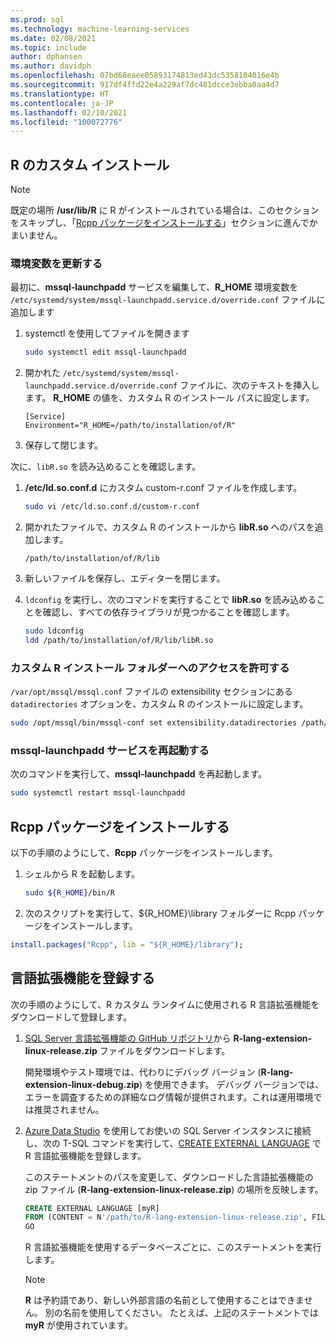 ```yaml
---
ms.prod: sql
ms.technology: machine-learning-services
ms.date: 02/08/2021
ms.topic: include
author: dphansen
ms.author: davidph
ms.openlocfilehash: 07bd68eaee05893174813ed43dc5358104016e4b
ms.sourcegitcommit: 917df4ffd22e4a229af7dc481dcce3ebba0aa4d7
ms.translationtype: HT
ms.contentlocale: ja-JP
ms.lasthandoff: 02/10/2021
ms.locfileid: "100072776"
---
```

## <a name="custom-installation-of-r"></a>R のカスタム インストール

> [!NOTE]
> 既定の場所 **/usr/lib/R** に R がインストールされている場合は、このセクションをスキップし、「[Rcpp パッケージをインストールする](#install-rcpp-package-linux)」セクションに進んでかまいません。

### <a name="update-the-environment-variables"></a>環境変数を更新する

最初に、**mssql-launchpadd** サービスを編集して、**R_HOME** 環境変数を `/etc/systemd/system/mssql-launchpadd.service.d/override.conf` ファイルに追加します

1. systemctl を使用してファイルを開きます

    ```bash
    sudo systemctl edit mssql-launchpadd
    ```

1. 開かれた `/etc/systemd/system/mssql-launchpadd.service.d/override.conf` ファイルに、次のテキストを挿入します。 **R_HOME** の値を、カスタム R のインストール パスに設定します。

    ```text
    [Service]
    Environment="R_HOME=/path/to/installation/of/R"
    ```

1. 保存して閉じます。

次に、`libR.so` を読み込めることを確認します。

1. **/etc/ld.so.conf.d** にカスタム custom-r.conf ファイルを作成します。

    ```bash
    sudo vi /etc/ld.so.conf.d/custom-r.conf
    ```

1. 開かれたファイルで、カスタム R のインストールから **libR.so** へのパスを追加します。

    ```
    /path/to/installation/of/R/lib
    ```

1. 新しいファイルを保存し、エディターを閉じます。

1. `ldconfig` を実行し、次のコマンドを実行することで **libR.so** を読み込めることを確認し、すべての依存ライブラリが見つかることを確認します。

    ```bash
    sudo ldconfig
    ldd /path/to/installation/of/R/lib/libR.so
    ```

### <a name="grant-access-to-the-custom-r-installation-folder"></a>カスタム R インストール フォルダーへのアクセスを許可する

`/var/opt/mssql/mssql.conf` ファイルの extensibility セクションにある `datadirectories` オプションを、カスタム R のインストールに設定します。

```bash
sudo /opt/mssql/bin/mssql-conf set extensibility.datadirectories /path/to/installation/of/R
```

### <a name="restart-mssql-launchpadd-service"></a>mssql-launchpadd サービスを再起動する

次のコマンドを実行して、**mssql-launchpadd** を再起動します。

```bash
sudo systemctl restart mssql-launchpadd
```

<a name="install-rcpp-package-linux"></a>

## <a name="install-rcpp-package"></a>Rcpp パッケージをインストールする

以下の手順のようにして、**Rcpp** パッケージをインストールします。

1. シェルから R を起動します。

    ```bash
    sudo ${R_HOME}/bin/R
    ```

1. 次のスクリプトを実行して、${R_HOME}\library フォルダーに Rcpp パッケージをインストールします。

  ```R
  install.packages("Rcpp", lib = "${R_HOME}/library");
  ```

## <a name="register-language-extension"></a>言語拡張機能を登録する

次の手順のようにして、R カスタム ランタイムに使用される R 言語拡張機能をダウンロードして登録します。

1. [SQL Server 言語拡張機能の GitHub リポジトリ](https://github.com/microsoft/sql-server-language-extensions/releases)から **R-lang-extension-linux-release.zip** ファイルをダウンロードします。

    開発環境やテスト環境では、代わりにデバッグ バージョン (**R-lang-extension-linux-debug.zip**) を使用できます。 デバッグ バージョンでは、エラーを調査するための詳細なログ情報が提供されます。これは運用環境では推奨されません。

1. [Azure Data Studio](../../../azure-data-studio/what-is-azure-data-studio.md) を使用してお使いの SQL Server インスタンスに接続し、次の T-SQL コマンドを実行して、[CREATE EXTERNAL LANGUAGE](../../../t-sql/statements/create-external-language-transact-sql.md) で R 言語拡張機能を登録します。 

    このステートメントのパスを変更して、ダウンロードした言語拡張機能の zip ファイル (**R-lang-extension-linux-release.zip**) の場所を反映します。

    ```sql
    CREATE EXTERNAL LANGUAGE [myR]
    FROM (CONTENT = N'/path/to/R-lang-extension-linux-release.zip', FILE_NAME = 'libRExtension.so.1.0');
    GO
    ```

    R 言語拡張機能を使用するデータベースごとに、このステートメントを実行します。

    > [!NOTE]
    > **R** は予約語であり、新しい外部言語の名前として使用することはできません。 別の名前を使用してください。 たとえば、上記のステートメントでは **myR** が使用されています。
